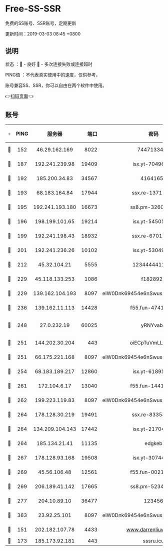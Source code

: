 # Free-SS-SSR

免费的SS账号、SSR账号，定期更新

更新时间：2019-03-03 08:45 +0800

## 说明

状态     ：🙂 - 良好 🙁 - 多次连接失败或连接超时

PING值   ：不代表真实使用中的速度，仅供参考。

账号兼容SS、SSR，你可以自由在两个软件中使用。

👉[扫码页面](https://liesauer.github.io/free-ss-ssr.github.io/)👈

## 账号

|-|PING|服务器|端口|密码|加密方式|区域|
|:----:|:----:|:-----:|-----:|:----:|:----:|:----:|
|🙂|152|46.29.162.169|8022|7447133485|aes-256-cfb|RU|
|🙂|187|192.241.239.98|19409|isx.yt-70496605|aes-256-cfb|US|
|🙂|192|185.200.34.83|34567|41641651|aes-256-cfb|US|
|🙂|193|68.183.164.84|17944|ssx.re-13711103|aes-256-cfb|US|
|🙂|195|192.241.193.180|16673|ss8.pm-32602550|aes-256-cfb|US|
|🙂|196|198.199.101.65|19214|isx.yt-54505291|aes-256-cfb|US|
|🙂|199|192.241.198.43|18932|ssx.re-67012369|aes-256-cfb|US|
|🙂|201|192.241.236.26|10102|isx.yt-53049837|aes-256-cfb|US|
|🙂|212|45.32.104.21|5555|1234444411111|aes-256-cfb|SG|
|🙂|229|45.118.133.253|1086|f1828920|aes-256-cfb|SG|
|🙂|229|139.162.104.193|8097|eIW0Dnk69454e6nSwuspv9DmS201tQ0D|aes-256-cfb|JP|
|🙂|236|139.162.11.113|14428|f55.fun-47410075|aes-256-cfb|SG|
|🙂|248|27.0.232.19|60025|yRNYvabB|xchacha20-ietf-poly1305|HK|
|🙂|251|144.202.30.204|443|oiECpTuVmLLxk4Ts|aes-256-cfb|US|
|🙂|251|66.175.221.168|8097|eIW0Dnk69454e6nSwuspv9DmS201tQ0D|aes-256-cfb|US|
|🙂|254|68.183.189.217|12860|isx.yt-61895505|aes-256-cfb|SG|
|🙂|261|172.104.6.17|13040|f55.fun-14418774|aes-256-cfb|US|
|🙂|262|199.223.119.83|8097|eIW0Dnk69454e6nSwuspv9DmS201tQ0D|aes-256-cfb|US|
|🙂|264|178.128.30.219|19491|ssx.re-83354256|aes-256-cfb|SG|
|🙂|264|134.209.104.143|17442|isx.yt-21704008|aes-256-cfb|SG|
|🙂|264|185.134.21.41|11135|edgkeb|aes-256-cfb|GB|
|🙂|267|178.128.93.168|19508|isx.yt-30744692|aes-256-cfb|SG|
|🙂|269|45.56.106.48|12561|f55.fun-00211476|aes-256-cfb|US|
|🙂|269|206.189.41.142|17665|ss8.pm-52341360|aes-256-cfb|SG|
|🙂|277|204.10.89.10|36477|123456|aes-256-cfb|US|
|🙂|363|23.92.25.101|8097|eIW0Dnk69454e6nSwuspv9DmS201tQ0D|aes-256-cfb|US|
|🙂|151|202.182.107.78|4433|www.darrenliuwei.com|aes-256-cfb|JP|
|🙂|173|185.173.92.181|443|sssru.icu|rc4-md5|RU|
